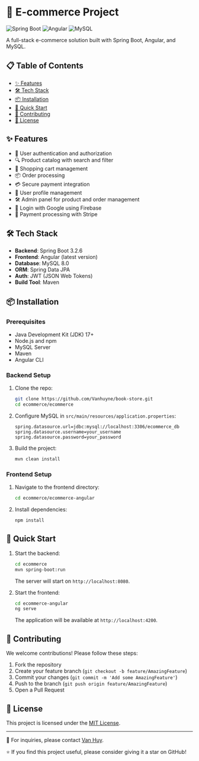 # 🛒 E-commerce Project

![Spring Boot](https://img.shields.io/badge/Spring%20Boot-3.2.6-brightgreen)
![Angular](https://img.shields.io/badge/Angular-Latest-red)
![MySQL](https://img.shields.io/badge/MySQL-8.0-blue)

A full-stack e-commerce solution built with Spring Boot, Angular, and MySQL.

## 📋 Table of Contents
- [✨ Features](#-features)
- [🛠️ Tech Stack](#️-tech-stack)
- [📦 Installation](#-installation)
- [🚀 Quick Start](#-quick-start)
- [🤝 Contributing](#-contributing)
- [📄 License](#-license)

## ✨ Features

- 🔐 User authentication and authorization
- 🔍 Product catalog with search and filter
- 🛒 Shopping cart management
- 📦 Order processing
- 💳 Secure payment integration
- 👤 User profile management
- 🛠️ Admin panel for product and order management
- 🔑 Login with Google using Firebase
- 💸 Payment processing with Stripe

## 🛠️ Tech Stack

- **Backend**: Spring Boot 3.2.6
- **Frontend**: Angular (latest version)
- **Database**: MySQL 8.0
- **ORM**: Spring Data JPA
- **Auth**: JWT (JSON Web Tokens)
- **Build Tool**: Maven

## 📦 Installation

### Prerequisites

- Java Development Kit (JDK) 17+
- Node.js and npm
- MySQL Server
- Maven
- Angular CLI

### Backend Setup

1. Clone the repo:
   ```bash
   git clone https://github.com/Vanhuyne/book-store.git
   cd ecommerce/ecommerce
   ```

2. Configure MySQL in `src/main/resources/application.properties`:
   ```properties
   spring.datasource.url=jdbc:mysql://localhost:3306/ecommerce_db
   spring.datasource.username=your_username
   spring.datasource.password=your_password
   ```

3. Build the project:
   ```bash
   mvn clean install
   ```

### Frontend Setup

1. Navigate to the frontend directory:
   ```bash
   cd ecommerce/ecommerce-angular
   ```

2. Install dependencies:
   ```bash
   npm install
   ```

## 🚀 Quick Start

1. Start the backend:
   ```bash
   cd ecommerce
   mvn spring-boot:run
   ```
   The server will start on `http://localhost:8080`.

2. Start the frontend:
   ```bash
   cd ecommerce-angular
   ng serve
   ```
   The application will be available at `http://localhost:4200`.


## 🤝 Contributing

We welcome contributions! Please follow these steps:

1. Fork the repository
2. Create your feature branch (`git checkout -b feature/AmazingFeature`)
3. Commit your changes (`git commit -m 'Add some AmazingFeature'`)
4. Push to the branch (`git push origin feature/AmazingFeature`)
5. Open a Pull Request

## 📄 License

This project is licensed under the [MIT License](https://opensource.org/licenses/MIT).

---

📧 For inquiries, please contact [Van Huy](mailto:thanvanhuyy@gmail.com).

⭐️ If you find this project useful, please consider giving it a star on GitHub!
